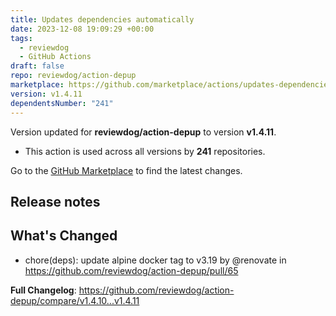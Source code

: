 ```yaml
---
title: Updates dependencies automatically
date: 2023-12-08 19:09:29 +00:00
tags:
  - reviewdog
  - GitHub Actions
draft: false
repo: reviewdog/action-depup
marketplace: https://github.com/marketplace/actions/updates-dependencies-automatically
version: v1.4.11
dependentsNumber: "241"
---
```



Version updated for **reviewdog/action-depup** to version **v1.4.11**.
- This action is used across all versions by **241** repositories.

Go to the [GitHub Marketplace](https://github.com/marketplace/actions/updates-dependencies-automatically) to find the latest changes.

## Release notes

## What's Changed
* chore(deps): update alpine docker tag to v3.19 by @renovate in https://github.com/reviewdog/action-depup/pull/65


**Full Changelog**: https://github.com/reviewdog/action-depup/compare/v1.4.10...v1.4.11
